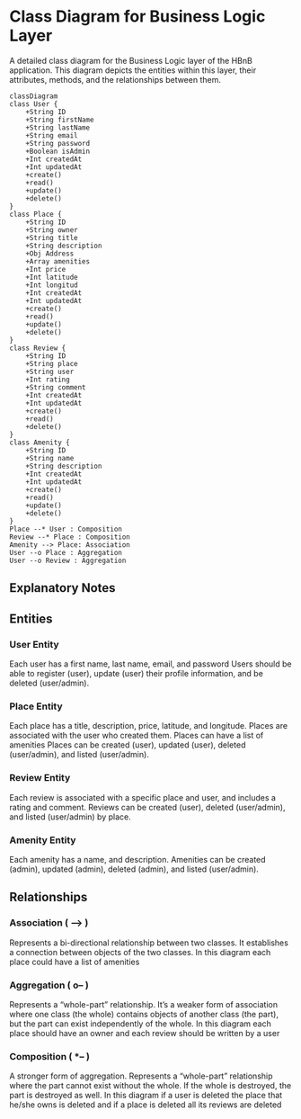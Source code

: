 # Class Diagram for Business Logic Layer

A detailed class diagram for the Business Logic layer of the HBnB application. This diagram depicts the entities within this layer, their attributes, methods, and the relationships between them.

```mermaid
classDiagram
class User {
    +String ID
    +String firstName
    +String lastName
    +String email
    +String password
    +Boolean isAdmin
    +Int createdAt
    +Int updatedAt
    +create()
    +read()
    +update()
    +delete()
}
class Place {
    +String ID
    +String owner
    +String title
    +String description
    +Obj Address
    +Array amenities
    +Int price
    +Int latitude
    +Int longitud
    +Int createdAt
    +Int updatedAt
    +create()
    +read()
    +update()
    +delete()
}
class Review {
    +String ID
    +String place
    +String user
    +Int rating
    +String comment
    +Int createdAt
    +Int updatedAt
    +create()
    +read()
    +delete()
}
class Amenity {
    +String ID
    +String name
    +String description
    +Int createdAt
    +Int updatedAt
    +create()
    +read()
    +update()
    +delete()
}
Place --* User : Composition
Review --* Place : Composition
Amenity --> Place: Association
User --o Place : Aggregation
User --o Review : Aggregation
```

## Explanatory Notes

## Entities

### User Entity

Each user has a first name, last name, email, and password
Users should be able to register (user), update (user) their profile information, and be deleted (user/admin).

### Place Entity

Each place has a title, description, price, latitude, and longitude.
Places are associated with the user who created them.
Places can have a list of amenities
Places can be created (user), updated (user), deleted (user/admin), and listed (user/admin).

### Review Entity

Each review is associated with a specific place and user, and includes a rating and comment.
Reviews can be created (user), deleted (user/admin), and listed (user/admin) by place.

### Amenity Entity

Each amenity has a name, and description.
Amenities can be created (admin), updated (admin), deleted (admin), and listed (user/admin).

## Relationships

### Association ( –> )

Represents a bi-directional relationship between two classes.
It establishes a connection between objects of the two classes.
In this diagram each place could have a list of amenities

### Aggregation ( o– )

Represents a “whole-part” relationship.
It’s a weaker form of association where one class (the whole) contains objects of another class (the part), but the part can exist independently of the whole.
In this diagram each place should have an owner and each review should be written by a user

### Composition ( \*– )

A stronger form of aggregation.
Represents a “whole-part” relationship where the part cannot exist without the whole. If the whole is destroyed, the part is destroyed as well.
In this diagram if a user is deleted the place that he/she owns is deleted and if a place is deleted all its reviews are deleted
